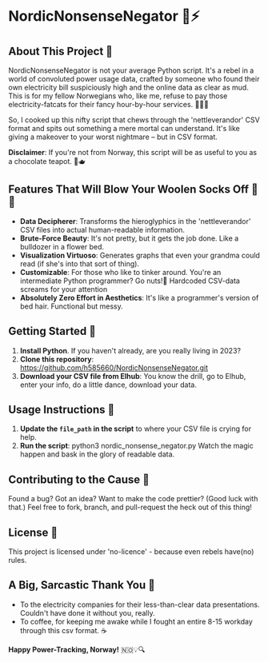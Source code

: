# NordicNonsenseNegator 🐍⚡

## About This Project 🚀

NordicNonsenseNegator is not your average Python script. It's a rebel in a world of convoluted power usage data, crafted by someone who found their own electricity bill suspiciously high and the online data as clear as mud. This is for my fellow Norwegians who, like me, refuse to pay those electricity-fatcats for their fancy hour-by-hour services. 💸🐱‍👤

So, I cooked up this nifty script that chews through the 'nettleverandor' CSV format and spits out something a mere mortal can understand. It's like giving a makeover to your worst nightmare – but in CSV format.

**Disclaimer**: If you're not from Norway, this script will be as useful to you as a chocolate teapot. 🍫🫖

## Features That Will Blow Your Woolen Socks Off 🧦💥

- **Data Decipherer**: Transforms the hieroglyphics in the 'nettleverandor' CSV files into actual human-readable information.
- **Brute-Force Beauty**: It's not pretty, but it gets the job done. Like a bulldozer in a flower bed.
- **Visualization Virtuoso**: Generates graphs that even your grandma could read (if she's into that sort of thing).
- **Customizable**: For those who like to tinker around. You're an intermediate Python programmer? Go nuts!🥜 Hardcoded CSV-data screams for your attention
- **Absolutely Zero Effort in Aesthetics**: It's like a programmer's version of bed hair. Functional but messy.

## Getting Started 🚦

1. **Install Python**. If you haven't already, are you really living in 2023?
2. **Clone this repository**: https://github.com/h585660/NordicNonsenseNegator.git
3. **Download your CSV file from Elhub**: You know the drill, go to Elhub, enter your info, do a little dance, download your data.

## Usage Instructions 📖

1. **Update the `file_path` in the script** to where your CSV file is crying for help.
2. **Run the script**: python3 nordic_nonsense_negator.py Watch the magic happen and bask in the glory of readable data.


## Contributing to the Cause 🤝

Found a bug? Got an idea? Want to make the code prettier? (Good luck with that.) Feel free to fork, branch, and pull-request the heck out of this thing!

## License 📜

This project is licensed under 'no-licence' - because even rebels have(no) rules.

## A Big, Sarcastic Thank You 👏

- To the electricity companies for their less-than-clear data presentations. Couldn't have done it without you, really.
- To coffee, for keeping me awake while I fought an entire 8-15 workday through this csv format. ☕

**Happy Power-Tracking, Norway!** 🇳🇴💡🔍
